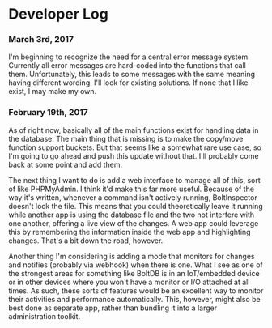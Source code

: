 # Developer Log

### March 3rd, 2017
I'm beginning to recognize the need for a central error message system. Currently all error messages are hard-coded into the functions that call them. Unfortunately, this leads to some messages with the same meaning having different wording. I'll look for existing solutions. If none that I like exist, I may make my own.

### February 19th, 2017
As of right now, basically all of the main functions exist for handling data in the database. The main thing that is missing is to make the copy/move function support buckets. But that seems like a somewhat rare use case, so I'm going to go ahead and push this update without that. I'll probably come back at some point and add them.
 
 The next thing I want to do is add a web interface to manage all of this, sort of like PHPMyAdmin. I think it'd make this far more useful. Because of the way it's written, whenever a command isn't actively running, BoltInspector doesn't lock the file. This means that you could theoretically leave it running while another app is using the database file and the two not interfere with one another, offering a live view of the changes. A web app could leverage this by remembering the information inside the web app and highlighting changes. That's a bit down the road, however.
 
 Another thing I'm considering is adding a mode that monitors for changes and notifies (probably via webhook) when there is one. What I see as one of the strongest areas for something like BoltDB is in an IoT/embedded device or in other devices where you won't have a monitor or I/O attached at all times. As such, these sorts of features would be an excellent way to monitor their activities and performance automatically. This, however, might also be best done as separate app, rather than bundling it into a larger administration toolkit.